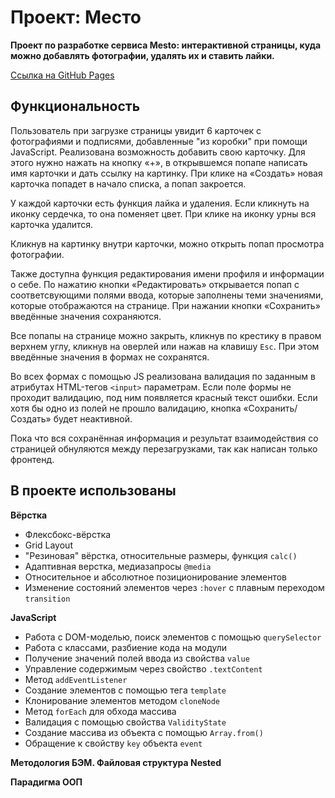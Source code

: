 # Проект: Место
**Проект по разработке сервиса Mesto: интерактивной страницы, куда можно добавлять фотографии, удалять их и ставить лайки.**

[Ссылка на GitHub Pages](https://tatsenko-m.github.io/mesto/)

## Функциональность
Пользователь при загрузке страницы увидит 6 карточек с фотографиями и подписями, добавленные "из коробки" при помощи JavaScript. Реализована возможность добавить свою карточку. Для этого нужно нажать на кнопку «+», в открывшемся попапе написать имя карточки и дать ссылку на картинку. При клике на «Создать» новая карточка попадет в начало списка, а попап закроется.

У каждой карточки есть функция лайка и удаления. Если кликнуть на иконку сердечка, то она поменяет цвет. При клике на иконку урны вся карточка удалится.

Кликнув на картинку внутри карточки, можно открыть попап просмотра фотографии.

Также доступна функция редактирования имени профиля и информации о себе. По нажатию кнопки «Редактировать» открывается попап с соответсвующими полями ввода, которые заполнены теми значениями, которые отображаются на странице. При нажании кнопки «Сохранить» введённые значения сохраняются.

Все попапы на странице можно закрыть, кликнув по крестику в правом верхнем углу, кликнув на оверлей или нажав на клавишу `Esc`. При этом введённые значения в формах не сохранятся.

Во всех формах с помощью JS реализована валидация по заданным в атрибутах HTML-тегов `<input>` параметрам. Если поле формы не проходит валидацию, под ним появляется красный текст ошибки. Если хотя бы одно из полей не прошло валидацию, кнопка «Сохранить/Создать» будет неактивной.

Пока что вся сохранённая информация и результат взаимодействия со страницей обнуляются между перезагрузками, так как написан только фронтенд.

## В проекте использованы
**Вёрстка**
* Флексбокс-вёрстка
* Grid Layout
* "Резиновая" вёрстка, относительные размеры, функция `calc()`
* Адаптивная верстка, медиазапросы `@media`
* Относительное и абсолютное позиционирование элементов
* Изменение состояний элементов через `:hover` с плавным переходом `transition`

**JavaScript**
* Работа с DOM-моделью, поиск элементов с помощью `querySelector`
* Работа с классами, разбиение кода на модули
* Получение значений полей ввода из свойства `value`
* Управление содержимым через свойство `.textContent`
* Метод `addEventListener`
* Создание элементов с помощью тега `template`
* Клонирование элементов методом `cloneNode`
* Метод `forEach` для обхода массива
* Валидация с помощью свойства `ValidityState`
* Создание массива из объекта с помощью `Array.from()`
* Обращение к свойству `key` объекта `event`

**Методология БЭМ. Файловая структура Nested**

**Парадигма ООП**
